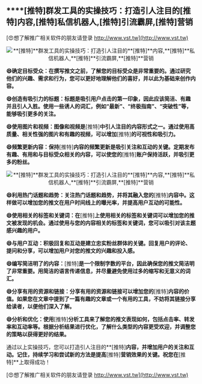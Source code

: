 ## ****[推特]**群发工具的实操技巧：打造引人注目的**[推特]**内容,**[推特]**私信机器人,**[推特]**引流霸屏,**[推特]**营销**

[😍想了解推广相关软件的朋友请登录 http://www.vst.tw](http://www.vst.tw)

 <center><img src="https://vst.tw/MP4/tuiguang/png/7.png" alt="**[推特]**群发工具的实操技巧：打造引人注目的**[推特]**内容,**[推特]**私信机器人,**[推特]**引流霸屏,**[推特]**营销"></center>

**😄确定目标受众：在撰写推文之前，了解您的目标受众是非常重要的。通过研究他们的兴趣、需求和行为，您可以更好地理解他们的喜好，并以此为基础来创作内容。**

**😄创造有吸引力的标题：标题是吸引用户点击的第一印象，因此应该简洁、有趣并且引人入胜。使用一些诱人的词汇，例如“最新”、“终极指南”、“突破性”等，能够吸引更多的关注。**

**😄使用图片和视频：图像和视频是**[推特]**中引人注目的内容形式之一。通过使用高质量、相关性强的图片和有趣的视频，可以增加**[推特]**的可视性和吸引力。**

**😄频繁更新内容：保持**[推特]**内容的频繁更新是吸引关注和互动的关键。定期发布有趣、有用和与目标受众相关的内容，可以使您的**[推特]**账户保持活跃，并吸引更多的粉丝。**

 <center><img src="https://vst.tw/MP4/tuiguang/png/7.png" alt="**[推特]**群发工具的实操技巧：打造引人注目的**[推特]**内容,**[推特]**私信机器人,**[推特]**引流霸屏,**[推特]**营销"></center>

**😄利用热门话题和趋势：关注热门话题和趋势，并将其融入您的**[推特]**内容中。这样做可以增加您的推文在用户时间线上的曝光率，并提高用户互动的可能性。**

**😄使用相关的标签和关键词：在**[推特]**上使用相关的标签和关键词可以增加您的推文被发现的机会。通过使用与您的内容相关的标签和关键词，您可以吸引对该主题感兴趣的用户。**

**😄与用户互动：积极回复和互动是建立忠实粉丝群体的关键。回复用户的评论、提问和分享，可以增加用户对您的推文的兴趣和投入感。**

**😄编写简洁明了的内容：**[推特]**是一个限制字数的平台，因此确保您的推文简洁明了非常重要。用简洁的语言传递信息，并尽量避免使用过多的缩写和无意义的词汇。**

**😄分享有用的资源和链接：分享有用的资源和链接可以增加您的**[推特]**内容的价值。如果您在文章中提到了一篇有趣的文章或一个有用的工具，不妨将其链接分享给读者，以便他们深入了解。**

**😄分析和优化：使用**[推特]**分析工具来了解您的推文表现如何，包括点击率、转发率和互动率等。根据分析结果进行优化，了解什么类型的内容更受欢迎，并调整您的策略以获得更好的结果。**

通过以上实操技巧，您可以打造引人注目的**[推特]**内容，并增加用户的关注和互动。记住，持续学习和尝试新的方法是提高**[推特]**营销效果的关键。祝您在**[推特]**上取得成功！

[😍想了解推广相关软件的朋友请登录 http://www.vst.tw](http://www.vst.tw)



